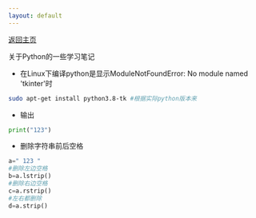 ```yaml
---
layout: default
---
```


[返回主页](https://luofaming.github.io/)

关于Python的一些学习笔记

* 在Linux下编译python是显示ModuleNotFoundError: No module named 'tkinter'时
``` bash
sudo apt-get install python3.8-tk #根据实际python版本来
```

* 输出
``` python
print("123")
```

* 删除字符串前后空格
``` python
a=" 123 "
#删除左边空格
b=a.lstrip()
#删除右边空格
c=a.rstrip()
#左右都删除
d=a.strip()
```
